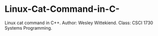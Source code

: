 # Linux-Cat-Command-in-C-
Linux cat command in C++.
Author: Wesley Wittekiend.
Class: CSCI 1730 Systems Programming.
